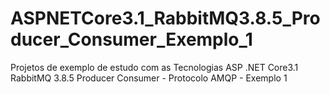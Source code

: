 # ASPNETCore3.1_RabbitMQ3.8.5_Producer_Consumer_Exemplo_1
Projetos de exemplo de estudo com as Tecnologias ASP .NET Core3.1 RabbitMQ 3.8.5 Producer Consumer  - Protocolo AMQP - Exemplo 1
